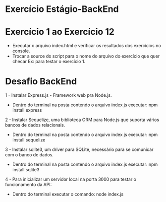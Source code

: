 # Exercício Estágio-BackEnd

# Exercício 1 ao Exercício 12

- Executar o arquivo index.html e verificar os resultados dos exercícios no console.
- Trocar a source do script para o nome do arquivo do exercício que quer checar 
  Ex: <script src='e1.js'></script> para testar o exercício 1.

# Desafio BackEnd

1 - Instalar Express.js - Framework web pra Node.js.
- Dentro do terminal na posta contendo o arquivo index.js executar: npm install express

2 - Instalar Sequelize, uma biblioteca ORM para Node.js que suporta vários bancos de dados relacionais.
- Dentro do terminal na posta contendo o arquivo index.js executar: npm install sequelize 

3 - Instalar sqlite3, um driver para SQLite, necessário para se comunicar com o banco de dados.
- Dentro do terminal na posta contendo o arquivo index.js executar: npm install sqlite3

4 - Para inicializar um servidor local na porta 3000 para testar o funcionamento da API:
- Dentro do terminal executar o comando: node index.js


